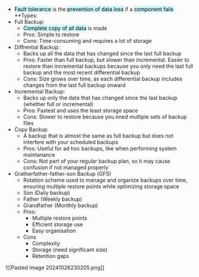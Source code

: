- <mark style="background: #ABF7F7A6;">Fault tolerance</mark> is the <mark style="background: #ABF7F7A6;">prevention of data loss</mark> if a <mark style="background: #ABF7F7A6;">component fails</mark>
**Types:
- Full Backup:
	- <mark style="background: #ABF7F7A6;">Complete copy of all data</mark> is made
	- Pros: Simple to restore
	- Cons: Time-consuming and requires a lot of storage
- Diffrential Backup: 
	- Backs up all the data that has changed since the last full backup
	- Pros: Faster than full backup, but slower than incremental. Easier to restore than incremental backups because you only need the last full backup and the most recent differential backup
	- Cons: Size grows over time, as each differential backup includes changes from the last full backup onward
- Incremental Backup:
	- Backs up only the data that has changed since the last backup (whether full or incremental)
	- Pros: Fastest and uses the least storage space
	- Cons: Slower to restore because you nned multiple sets of backup files
- Copy Backup
	- A backup that is almost the same as full backup but does not interfere with your scheduled backups
	- Pros: Useful for ad hoc backups, like when performing system maintanance
	- Cons: Not part of your regular backup plan, so it may cause confusion if not managed properly
- Gratherfather-father-son Backup (GFS)
	- Rotation scheme used to manage and organize backups over time, ensuring multiple restore points while optimizing storage space
	- Son (Daily backup)
	- Father (Weekly backup)
	- Grandfather (Monthly backup)
	- Pros:
		- Multiple restore points
		- Efficient storage use
		- Easy organisation
	- Cons
		- Complexity
		- Storage (need significant size)
		- Retention gaps

![[Pasted image 20241026230205.png]]
